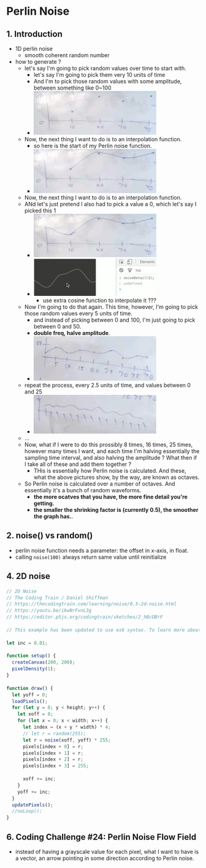 
# Perlin Noise

## 1. Introduction

- 1D perlin noise
    - smooth coherent random number
- how to generate ?
    - let's say I'm going to pick random values over time to start with.
        - let's say I'm going to pick them very 10 units of time
        - And I'm to pick those random values with some amplitude, between something like  0~100
        - ![](../imgs/perlin_noise_start_0.png)
    - Now, the next thing I want to do is to an interpolation function.
        - so here is the start of my Perlin noise function.
        - ![](../imgs/perlin_noise_start_1.png)
    - Now, the next thing I want to do is to an interpolation function.
    - ANd let's just pretend I also had to pick a value a 0, which let's say I picked this 1
        - ![](../imgs/perlin_noise_start_2.png)
        - ![](../imgs/perlin_noise_graph_1_octave.png)
            - use extra cosine function to interpolate it ???
    - Now I'm going to do that again. This time, however, I'm going to pick those random values every 5 units of time. 
        - and instead of picking between 0 and 100, I'm just going to pick between 0 and 50. 
        - **double freq, halve amplitude**.
        - ![](../imgs/perlin_noise_start_3.png)
    - repeat the process,  every 2.5 units of time, and values between 0 and 25
        - ![](../imgs/perlin_noise_start_4.png)
    - ...
    - Now, what if I were to do this prossibly 8 times, 16 times, 25 times, however many times I want, and each time I'm halving essentially the sampling time interval, and also halving the amplitude ? What then if I take all of these and add them together ?
        - THis is essentially how Perlin noise is calculated. And these, what the above pictures show, by the way, are known as octaves.
    - So Perlin noise is calculated over a number of octaves. And essentially it's a bunch of random waveforms. 
        - **the more ocatves that you have, the more fine detail you're getting.**
        - **the smaller the shrinking factor is (currently 0.5), the smoother the graph has.**.


## 2. noise() vs random()

- perlin noise function needs a parameter: the offset in x-axis, in float.
- calling `noise(100)` always return same value until reinitialize


## 4. 2D noise

```javascript
// 2D Noise
// The Coding Train / Daniel Shiffman
// https://thecodingtrain.com/learning/noise/0.5-2d-noise.html
// https://youtu.be/ikwNrFvnL3g
// https://editor.p5js.org/codingtrain/sketches/2_hBcOBrF

// This example has been updated to use es6 syntax. To learn more about es6 visit: https://thecodingtrain.com/Tutorials/16-javascript-es6

let inc = 0.01;

function setup() {
  createCanvas(200, 200);
  pixelDensity(1);
}

function draw() {
  let yoff = 0;
  loadPixels();
  for (let y = 0; y < height; y++) {
    let xoff = 0;
    for (let x = 0; x < width; x++) {
      let index = (x + y * width) * 4;
      // let r = random(255);
      let r = noise(xoff, yoff) * 255;
      pixels[index + 0] = r;
      pixels[index + 1] = r;
      pixels[index + 2] = r;
      pixels[index + 3] = 255;

      xoff += inc;
    }
    yoff += inc;
  }
  updatePixels();
  //noLoop();
}
```


## 6. Coding Challenge #24: Perlin Noise Flow Field

- instead of having a grayscale value for each pixel,  what I want to have is a vector, an arrow pointing in some direction according to Perlin noise.



